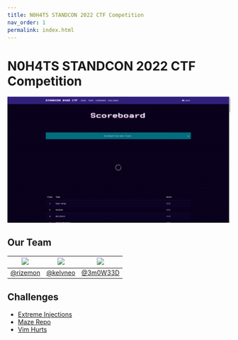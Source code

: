```yaml
---
title: N0H4TS STANDCON 2022 CTF Competition
nav_order: 1
permalink: index.html
---
```

# N0H4TS STANDCON 2022 CTF Competition



![Scoreboard](images/scoreboard.png)

## Our Team

| [<img src="https://avatars2.githubusercontent.com/u/26685970?s=460&v=4=100x" width="150"/>](https://github.com/rizemon) | [<img src="https://avatars2.githubusercontent.com/u/2332196?s=460&v=4" width="150"/>](https://github.com/kelvneo) | [<img src="https://avatars2.githubusercontent.com/u/26686523?s=460&v=4" width="150"/>](https://github.com/3m0W33D) |
| :-: | :-: | :-: |
| [@rizemon](https://github.com/rizemon) | [@kelvneo](https://github.com/kelvneo) | [@3m0W33D](https://github.com/3m0W33D)  |

## Challenges
- [Extreme Injections](Extreme%20Injections/)
- [Maze Repo](Maze%20Repo/)
- [Vim Hurts](Vim%20Hurts/)
